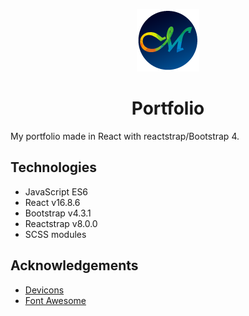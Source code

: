 <p align="center"> 
  <img src="src/images/favicon.png">
</p>
<h1 align="center">Portfolio</h1>


My portfolio made in React with reactstrap/Bootstrap 4.

## Technologies 
* JavaScript ES6 
* React v16.8.6
* Bootstrap v4.3.1
* Reactstrap v8.0.0
* SCSS modules

## Acknowledgements
* [Devicons](https://konpa.github.io/devicon/)
* [Font Awesome](https://fontawesome.com/)
